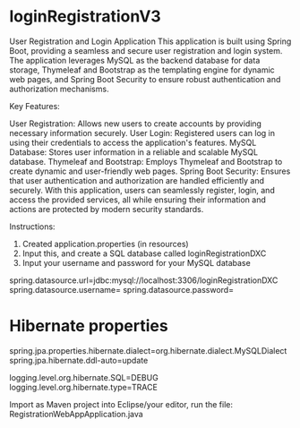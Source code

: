 # loginRegistrationV3

User Registration and Login Application This application is built using Spring Boot, providing a seamless and secure user registration and login system. The application leverages MySQL as the backend database for data storage, Thymeleaf and Bootstrap as the templating engine for dynamic web pages, and Spring Boot Security to ensure robust authentication and authorization mechanisms.

Key Features:

User Registration: Allows new users to create accounts by providing necessary information securely. 
User Login: Registered users can log in using their credentials to access the application's features. 
MySQL Database: Stores user information in a reliable and scalable MySQL database. 
Thymeleaf and Bootstrap: Employs Thymeleaf and Bootstrap to create dynamic and user-friendly web pages.
Spring Boot Security: Ensures that user authentication and authorization are handled efficiently and securely. With this application, users can seamlessly register, login, and access the provided services, all while ensuring their information and actions are protected by modern security standards.

Instructions:
1. Created application.properties (in resources)
2. Input this, and create a SQL database called loginRegistrationDXC
3. Input your username and password for your MySQL database

spring.datasource.url=jdbc:mysql://localhost:3306/loginRegistrationDXC
spring.datasource.username=
spring.datasource.password=

# Hibernate properties
spring.jpa.properties.hibernate.dialect=org.hibernate.dialect.MySQLDialect
spring.jpa.hibernate.ddl-auto=update

logging.level.org.hibernate.SQL=DEBUG
logging.level.org.hibernate.type=TRACE

Import as Maven project into Eclipse/your editor,
run the file: RegistrationWebAppApplication.java
